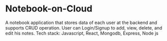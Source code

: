 # Notebook-on-Cloud


A notebook application that stores data of each user at the backend and supports CRUD operation. User can Login/Signup to add, view, delete, and edit his notes.
Tech stack: Javascript, React, Mongodb, Express, Node js
